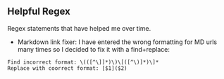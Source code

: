 ## Helpful Regex
Regex statements that have helped me over time.
* Markdown link fixer:
I have entered the wrong formatting for MD urls many times so I decided to fix it with a find+replace:

```
Find incorrect format: \(([^\]]*)\)\[([^\)]*)\]*
Replace with coorrect format: [$1]($2)
```
